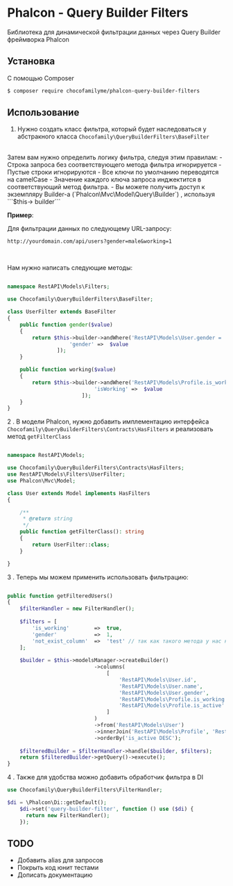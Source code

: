 # Phalcon - Query Builder Filters

Библиотека для динамической фильтрации данных через Query Builder фреймворка Phalcon

## Установка

С помощью Composer

``` bash
$ composer require chocofamilyme/phalcon-query-builder-filters
```

## Использование

1. Нужно создать класс фильтра, который будет наследоваться у абстракного класса `Chocofamily\QueryBuilderFilters\BaseFilter`
<br>
Затем вам нужно определить логику фильтра, следуя этим правилам:
- Строка запроса без соответствующего метода фильтра игнорируется
- Пустые строки игнорируются
- Все ключи по умолчанию переводятся на camelCase
- Значение каждого ключа запроса инджектится в соответствующий метод фильтра.
- Вы можете получить доступ к экземпляру  Builder-a (`Phalcon\Mvc\Model\Query\Builder`) , используя ```$this-> builder```

**Пример**: <br>

Для фильтрации данных по следующему URL-запросу:

``` http://yourdomain.com/api/users?gender=male&working=1  ```

<br>

Нам нужно написать следующие методы:

```php

namespace RestAPI\Models\Filters;

use Chocofamily\QueryBuilderFilters\BaseFilter;

class UserFilter extends BaseFilter
{
    public function gender($value)
    {
        return $this->builder->andWhere('RestAPI\Models\User.gender = :gender:', [
                    'gender' =>  $value
                ]);
    }

    public function working($value)
    {
        return $this->builder->andWhere('RestAPI\Models\Profile.is_working = :isWorking:', [
                            'isWorking' =>  $value
                        ]);
    }
}
```

2 . В модели Phalcon, нужно добавить имплементацию интерфейса `Chocofamily\QueryBuilderFilters\Contracts\HasFilters` и реализовать метод `getFilterClass`

```php

namespace RestAPI\Models;

use Chocofamily\QueryBuilderFilters\Contracts\HasFilters;
use RestAPI\Models\Filters\UserFilter; 
use Phalcon\Mvc\Model;

class User extends Model implements HasFilters
{

    /**
     * @return string
     */
    public function getFilterClass(): string
    {
        return UserFilter::class;
    }

}
```

3 . Теперь мы можем применить использовать фильтрацию:

```php

public function getFilteredUsers()
{
    $filterHandler = new FilterHandler();
    
    $filters = [
        'is_working'        =>  true,
        'gender'            =>  1,
        'not_exist_column'  =>  'test' // так как такого метода у нас нету, этот фильтр проигнорируется
    ];
	
    $builder = $this->modelsManager->createBuilder()
                            ->columns(
                                [
                                    'RestAPI\Models\User.id',
                                    'RestAPI\Models\User.name',
                                    'RestAPI\Models\User.gender',
                                    'RestAPI\Models\Profile.is_working',
                                    'RestAPI\Models\Profile.is_active'
                                ]
                            )
                            ->from('RestAPI\Models\User')
                            ->innerJoin('RestAPI\Models\Profile', 'RestAPI\Models\User.id = RestAPI\Models\Profile.user_id')
                            ->orderBy('is_active DESC');
							
    $filteredBuilder = $filterHandler->handle($builder, $filters);
    return $filteredBuilder->getQuery()->execute();
}
```

4 . Также для удобства можно добавить обработчик фильтра в DI

```php
use Chocofamily\QueryBuilderFilters\FilterHandler;

$di = \Phalcon\Di::getDefault();
    $di->set('query-builder-filter', function () use ($di) {
      return new FilterHandler();
    });  
```

## TODO

* Добавить alias для запросов
* Покрыть код юнит тестами
* Дописать документацию



